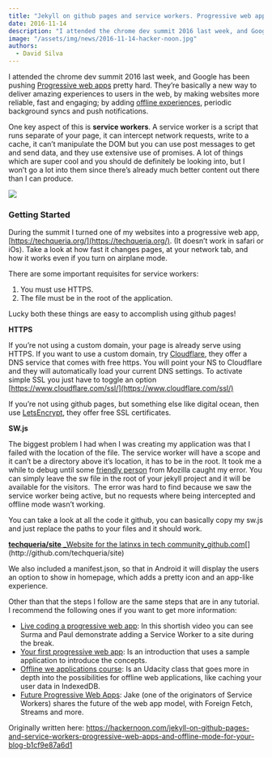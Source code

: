 ```yaml
---
title: "Jekyll on github pages and service workers. Progressive web apps and offline mode for your blog"
date: 2016-11-14
description: "I attended the chrome dev summit 2016 last week, and Google has been pushing Progressive web apps pretty hard. They’re basically a new way..."
image: "/assets/img/news/2016-11-14-hacker-noon.jpg"
authors:
  - David Silva
---
```


I attended the chrome dev summit 2016 last week, and Google has been pushing [Progressive web apps](https://developers.google.com/web/progressive-web-apps/) pretty hard. They’re basically a new way to deliver amazing experiences to users in the web, by making websites more reliable, fast and engaging; by adding [offline experiences](https://developers.google.com/web/fundamentals/instant-and-offline/offline-cookbook/), periodic background syncs and push notifications.

One key aspect of this is **service workers**. A service worker is a script that runs separate of your page, it can intercept network requests, write to a cache, it can’t manipulate the DOM but you can use post messages to get and send data, and they use extensive use of promises. A lot of things which are super cool and you should de definitely be looking into, but I won’t go a lot into them since there’s already much better content out there than I can produce.

![](https://hackernoon.com/hn-images/1*-fdqJBudDivDeEf_ERQXeQ.png)

### Getting Started

During the summit I turned one of my websites into a progressive web app, [https://techqueria.org/](https://techqueria.org/). (It doesn’t work in safari or iOs). Take a look at how fast it changes pages, at your network tab, and how it works even if you turn on airplane mode.

There are some important requisites for service workers:

1.  You must use HTTPS.
2.  The file must be in the root of the application.

Lucky both these things are easy to accomplish using github pages!

**HTTPS**

If you’re not using a custom domain, your page is already serve using HTTPS. If you want to use a custom domain, try [Cloudflare](https://www.cloudflare.com/), they offer a DNS service that comes with free https. You will point your NS to Cloudflare and they will automatically load your current DNS settings. To activate simple SSL you just have to toggle an option [https://www.cloudflare.com/ssl/](https://www.cloudflare.com/ssl/)

If you’re not using github pages, but something else like digital ocean, then use [LetsEncrypt](https://letsencrypt.org/), they offer free SSL certificates.

**SW.js**

The biggest problem I had when I was creating my application was that I failed with the location of the file. The service worker will have a scope and it can’t be a directory above it’s location, it has to be in the root. It took me a while to debug until some [friendly person](https://twitter.com/salvadelapuente) from Mozilla caught my error. You can simply leave the sw file in the root of your jekyll project and it will be available for the visitors. 
The error was hard to find because we saw the service worker being active, but no requests where being intercepted and offline mode wasn’t working.

You can take a look at all the code it github, you can basically copy my sw.js and just replace the paths to your files and it should work.

[**techqueria/site**
\_Website for the latinxs in tech community_github.com](http://github.com/techqueria/site "http://github.com/techqueria/site")[](http://github.com/techqueria/site)

We also included a manifest.json, so that in Android it will display the users an option to show in homepage, which adds a pretty icon and an app-like experience.

Other than that the steps I follow are the same steps that are in any tutorial. 
I recommend the following ones if you want to get more information:

- [Live coding a progressive web app](https://www.youtube.com/watch?v=X8EQSy-ajo4): In this shortish video you can see Surma and Paul demonstrate adding a Service Worker to a site during the break.
- [Your first progressive web app](https://developers.google.com/web/fundamentals/getting-started/codelabs/your-first-pwapp/): Is an introduction that uses a sample application to introduce the concepts.
- [Offline we applications course](https://www.udacity.com/course/offline-web-applications--ud899): Is an Udacity class that goes more in depth into the possibilities for offline web applications, like caching your user data in IndexedDB.
- [Future Progressive Web Apps](https://www.youtube.com/watch?v=J2dOTKBoTL4&t=600s): Jake (one of the originators of Service Workers) shares the future of the web app model, with Foreign Fetch, Streams and more.

Originally written here: https://hackernoon.com/jekyll-on-github-pages-and-service-workers-progressive-web-apps-and-offline-mode-for-your-blog-b1cf9e87a6d1
